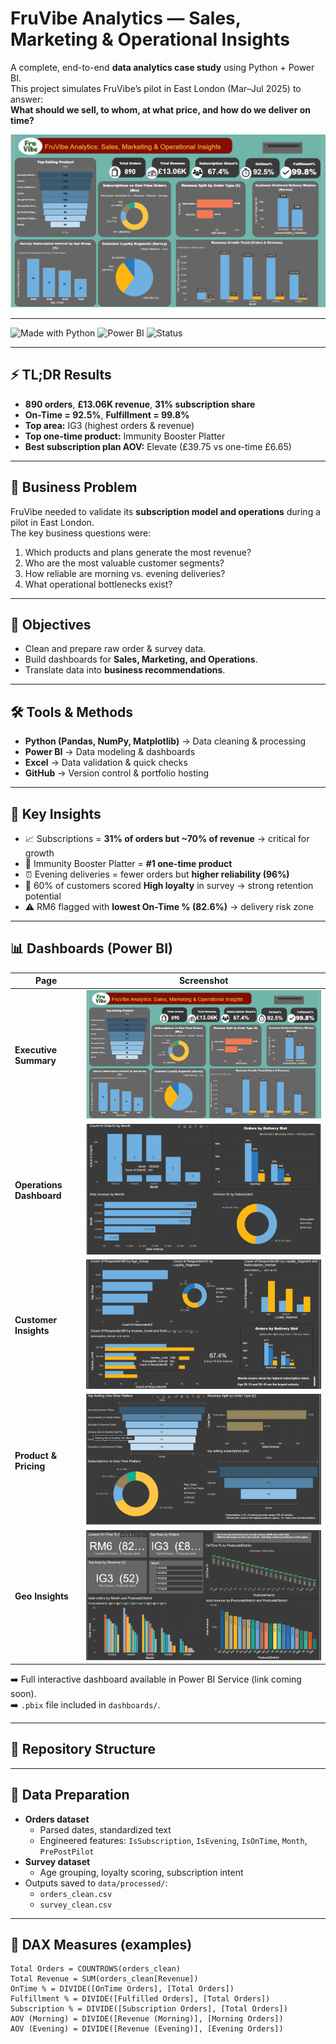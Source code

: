 # FruVibe Analytics — Sales, Marketing & Operational Insights  

A complete, end-to-end **data analytics case study** using Python + Power BI.  
This project simulates FruVibe’s pilot in East London (Mar–Jul 2025) to answer:  
**What should we sell, to whom, at what price, and how do we deliver on time?**

<p align="center">
  <img src="screenshots/executive_summary.png" alt="Executive Summary Dashboard" width="900">
</p>

---

![Made with Python](https://img.shields.io/badge/Made%20with-Python-blue)
![Power BI](https://img.shields.io/badge/Visualized%20in-Power%20BI-yellow)
![Status](https://img.shields.io/badge/Project-Portfolio-success)

---

## ⚡ TL;DR Results
- **890 orders**, **£13.06K revenue**, **31% subscription share**  
- **On-Time = 92.5%**, **Fulfillment = 99.8%**  
- **Top area:** IG3 (highest orders & revenue)  
- **Top one-time product:** Immunity Booster Platter  
- **Best subscription plan AOV:** Elevate (£39.75 vs one-time £6.65)  

---

## 🚀 Business Problem
FruVibe needed to validate its **subscription model and operations** during a pilot in East London.  
The key business questions were:
1. Which products and plans generate the most revenue?  
2. Who are the most valuable customer segments?  
3. How reliable are morning vs. evening deliveries?  
4. What operational bottlenecks exist?  

---

## 🎯 Objectives
- Clean and prepare raw order & survey data.  
- Build dashboards for **Sales, Marketing, and Operations**.  
- Translate data into **business recommendations**.  

---

## 🛠 Tools & Methods
- **Python (Pandas, NumPy, Matplotlib)** → Data cleaning & processing  
- **Power BI** → Data modeling & dashboards  
- **Excel** → Data validation & quick checks  
- **GitHub** → Version control & portfolio hosting  

---

## 🔑 Key Insights
- 📈 Subscriptions = **31% of orders but ~70% of revenue** → critical for growth  
- 🍓 Immunity Booster Platter = **#1 one-time product**  
- ⏰ Evening deliveries = fewer orders but **higher reliability (96%)**  
- 🛒 60% of customers scored **High loyalty** in survey → strong retention potential  
- ⚠️ RM6 flagged with **lowest On-Time % (82.6%)** → delivery risk zone  

---

## 📊 Dashboards (Power BI)

| Page | Screenshot |
|------|------------|
| **Executive Summary** | ![Executive Summary Dashboard](screenshots/executive_summary.png) |
| **Operations Dashboard** | ![Operations Dashboard](screenshots/operations.png) |
| **Customer Insights** | ![Customer Insights Dashboard](screenshots/customer_insights.png) |
| **Product & Pricing** | ![Product & Pricing Dashboard](screenshots/product_pricing.png) |
| **Geo Insights** | ![Geo Insights Dashboard](screenshots/geo_insights.png) |

➡️ Full interactive dashboard available in Power BI Service (link coming soon).  
➡️ `.pbix` file included in `dashboards/`.

---

## 📂 Repository Structure

---

## 🧹 Data Preparation
- **Orders dataset**  
  - Parsed dates, standardized text  
  - Engineered features: `IsSubscription`, `IsEvening`, `IsOnTime`, `Month`, `PrePostPilot`  
- **Survey dataset**  
  - Age grouping, loyalty scoring, subscription intent  
- Outputs saved to `data/processed/`:  
  - `orders_clean.csv`  
  - `survey_clean.csv`  

---

## 🧮 DAX Measures (examples)
```DAX
Total Orders = COUNTROWS(orders_clean)
Total Revenue = SUM(orders_clean[Revenue])
OnTime % = DIVIDE([OnTime Orders], [Total Orders])
Fulfillment % = DIVIDE([Fulfilled Orders], [Total Orders])
Subscription % = DIVIDE([Subscription Orders], [Total Orders])
AOV (Morning) = DIVIDE([Revenue (Morning)], [Morning Orders])
AOV (Evening) = DIVIDE([Revenue (Evening)], [Evening Orders])
